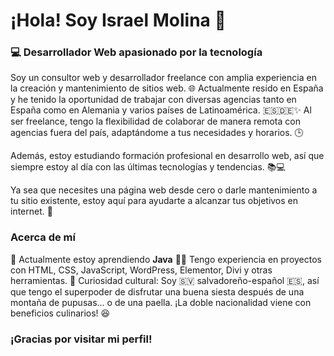 # ¡Hola! Soy Israel Molina 👋

### 💻 Desarrollador Web apasionado por la tecnología
Soy un consultor web y desarrollador freelance con amplia experiencia en la creación y mantenimiento de sitios web. 🌐 Actualmente resido en España y he tenido la oportunidad de trabajar con diversas agencias tanto en España como en Alemania y varios países de Latinoamérica. 🇪🇸🇩🇪✨ Al ser freelance, tengo la flexibilidad de colaborar de manera remota con agencias fuera del país, adaptándome a tus necesidades y horarios. 🕒

Además, estoy estudiando formación profesional en desarrollo web, así que siempre estoy al día con las últimas tecnologías y tendencias. 📚💻

Ya sea que necesites una página web desde cero o darle mantenimiento a tu sitio existente, estoy aquí para ayudarte a alcanzar tus objetivos en internet. 🚀

### Acerca de mí
🌱 Actualmente estoy aprendiendo **Java**
👨‍💻 Tengo experiencia en proyectos con HTML, CSS, JavaScript, WordPress, Elementor, Divi y otras herramientas.
💬 Curiosidad cultural: Soy 🇸🇻 salvadoreño-español 🇪🇸, así que tengo el superpoder de disfrutar una buena siesta después de una montaña de pupusas... o de una paella. ¡La doble nacionalidad viene con beneficios culinarios! 😆

### ¡Gracias por visitar mi perfil!
